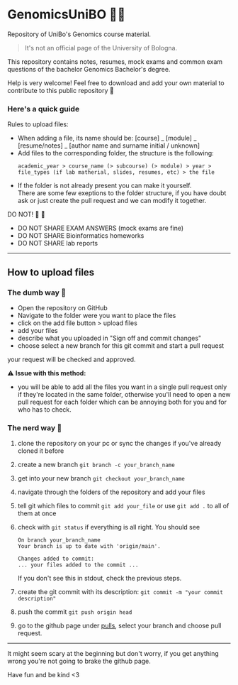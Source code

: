 # GenomicsUniBO 🧬🌴
Repository of UniBo's Genomics course material. 

> It's not an official page of the University of Bologna.

This repository contains notes, resumes, mock exams and common exam questions of the bachelor Genomics Bachelor's degree.  

Help is very welcome! Feel free to download and add your own material to contribute to this public repository 💙  

### Here's a quick guide

Rules to upload files:
- When adding a file, its name should be: [course] _ [module] _ [resume/notes] _ [author name and surname initial / unknown]
- Add files to the corresponding folder, the structure is the following:  
    ```
    academic_year > course_name (> subcourse) (> module) > year > file_types (if lab matherial, slides, resumes, etc) > the file  
    ```
- If the folder is not already present you can make it yourself.  
There are some few exeptions to the folder structure, if you have doubt ask or just create the pull request and we can modify it together.


DO NOT! 💢 🚯
- DO NOT SHARE EXAM ANSWERS (mock exams are fine)
- DO NOT SHARE Bioinformatics homeworks
- DO NOT SHARE lab reports

_____

## How to upload files

### The dumb way :fishing_pole_and_fish:

- Open the repository on GitHub
- Navigate to the folder were you want to place the files
- click on the add file button > upload files
- add your files
- describe what you uploaded in "Sign off and commit changes"
- choose select a new branch for this git commit and start a pull request

your request will be checked and approved.

:warning: **Issue with this method:**
- you will be able to add all the files you want in a single pull request only if they're located in the same folder, otherwise you'll need to open a new pull request for each folder which can be annoying both for you and for who has to check.

### The nerd way :broccoli:
1. clone the repository on your pc or sync the changes if you've already cloned it before
2. create a new branch ```git branch -c your_branch_name```
3. get into your new branch ```git checkout your_branch_name```
4. navigate through the folders of the repository and add your files
5. tell git which files to commit ```git add your_file``` or use ```git add .``` to all of them at once
6. check with ```git status``` if everything is all right. You should see 

    ```
    On branch your_branch_name
    Your branch is up to date with 'origin/main'.

    Changes added to commit:
    ... your files added to the commit ...
    ```
    If you don't see this in stdout, check the previous steps.

7. create the git commit with its description: ```git commit -m "your commit description"```

8. push the commit ```git push origin head```

9. go to the github page under [pulls](https://github.com/isaacambrogetti/GenomicsUniBO/pulls), select your branch and choose pull request.

___

It might seem scary at the beginning but don't worry, if you get anything wrong you're not going to brake the github page.

Have fun and be kind <3

